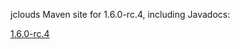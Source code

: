 jclouds Maven site for 1.6.0-rc.4, including Javadocs:

[1.6.0-rc.4](http://demobox.github.com/jclouds-maven-site-1.6.0-rc.4/1.6.0-rc.4/jclouds-multi/)